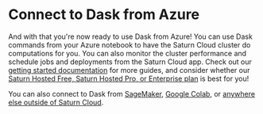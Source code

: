 # Connect to Dask from Azure

And with that you're now ready to use Dask from Azure! You can use Dask commands from your Azure notebook to have the Saturn Cloud cluster do computations for you. You can also monitor the cluster performance and schedule jobs and deployments from the Saturn Cloud app. Check out our [getting started documentation](<docs/quickstart.md>) for more guides, and consider whether our [Saturn Hosted Free, Saturn Hosted Pro, or Enterprise plan](/docs) is best for you!

You can also connect to Dask from [SageMaker](<docs/using-saturn-cloud/external-connect/sagemaker_external_connect.md>), [Google Colab](<docs/using-saturn-cloud/external-connect/colab_external_connect.md>), or [anywhere else outside of Saturn Cloud](<docs/using-saturn-cloud/external-connect/external_connect.md>).
